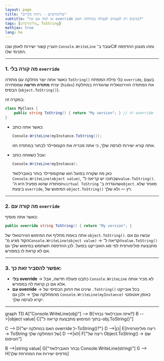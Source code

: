 ```yaml
---
layout: page
title: "פולימורפיזם - ניתוח מקרים"
subtitle: "אז למה אם אין override מגיעים רק לפעמים לפעולה במחלקה האם?"
tags: [פולימורפיזם, ToString]
mathjax: true
lang: he
---
```



העניין קשור ישירות לאופן שבו `Console.WriteLine` עובד ב־C# ומהו מנגנון ההדפסה הפנימי שלו.

---

### 1. מה קורה בלי `override`

כאשר אתה יוצר מחלקה עם מתודה `ToString()` *בלי* מילת המפתח `override`, בעצם יצרת **מתודה חדשה** שמסתירה (`hides`) את המתודה הווירטואלית שהוגדרה במחלקת הבסיס (`object.ToString()`).

במקרה זה:

```csharp
class MyClass {
    public string ToString() { return "My version"; } // לא override
}
```

* כאשר אתה כותב:

  ```csharp
  Console.WriteLine(myInstance.ToString());
  ```

  אתה קורא ישירות לגרסה שלך, כי אתה *מכריח* את הקומפיילר לבחור במתודה הזו.

* אבל כשאתה כותב:

  ```csharp
  Console.WriteLine(myInstance);
  ```

  כאן מה שקורה בפועל הוא שהקומפיילר בוחר באוברלואד `Console.WriteLine(object value)`, שבתוכו יש קריאה ל־`value.ToString()`.
  המתודה שהוא מפעיל היא ה־`virtual ToString` שהוגדרה ב־`object`. מאחר שלא ביצעת `override`, המימוש של `object.ToString()` רץ — ולא שלך.

---

### 2. מה קורה עם `override`

כאשר אתה מוסיף:

```csharp
public override string ToString() { return "My version"; }
```

אתה *באמת* מחליף את המימוש הווירטואלי של `object.ToString()`.
עכשיו גם אם הקוד מגיע מ־`Console.WriteLine(object value)` → הקריאה ל־`value.ToString()` מתבצעת פולימורפית לפי סוג האובייקט בפועל.
לכן ההדפסה תשתמש במימוש שלך גם אם לא קראת לו במפורש.

---

### 3. אפשר להסביר זאת כך:

* **בלי override** → כתבנו פעולה חדשה, אבל `Console.WriteLine` לא מכיר אותה אלא אם כן קראת לה במפורש.
* **עם override** → שינינו את החוק הבסיסי של `.ToString()` בכל אובייקט מהמחלקה שלך → ולכן גם `Console.WriteLine(myInstance)` *באופן אוטומטי* יקרא לגרסה שלך.

---

<div class="mermaid">
graph TD
A["Console.WriteLine(obj)"] --> B{איזה אוברלואד נבחר?}
B -->|object value| C["בתוך המימוש מתבצעת קריאה ל-obj.ToString()"]


C --> D{"האם במחלקה יש override ל-ToString()?"}
D -->|כן| E[ריצה פולימורפית → ToString של המחלקה שלך]
D -->|לא| F["ריצה של Object.ToString() → שם הטיפוס"]


B -->|string value| G["נבחר האוברלואד Console.WriteLine(string)"]
G --> H[מדפיס ישירות את המחרוזת שלך]
</div>